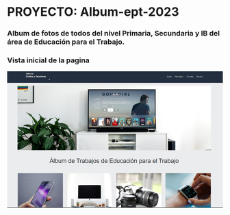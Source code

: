 # **PROYECTO: Album-ept-2023**
### Album de fotos de todos del nivel Primaria, Secundaria y IB del área de Educación para el Trabajo.
### **Vista inicial de la pagina**
![](https://github.com/mdiaz74/album-ept-2023/blob/master/img/album_muestra.jpg?raw=true)
